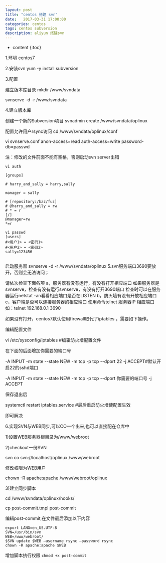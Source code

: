 ```yaml
---
layout: post
title: "centos 搭建 svn"
date:   2017-03-31 17:00:00
categories: centos
tags: centos subversion
description: aliyun 搭建svn
---
```


* content
{:toc}

1.环境
centos7

2.安装svn
yum -y install subversion

3.配置

建立版本库目录
mkdir /www/svndata

svnserve -d -r /www/svndata

4.建立版本库

创建一个新的Subversion项目
svnadmin create /www/svndata/oplinux

配置允许用户rsync访问
cd /www/svndata/oplinux/conf

vi svnserve.conf
anon-access=read
auth-access=write
password-db=passwd

注：修改的文件前面不能有空格，否则启动svn server出错
```
vi auth

[groups]

# harry_and_sally = harry,sally

manager = sally

# [repository:/baz/fuz]
# @harry_and_sally = rw
# * = r
[/]
@manager=rw
*=r

vi passwd
[users]
#<用户1> = <密码1>
#<用户2> = <密码2>
sally=123456


```
启动服务器
 svnserve -d -r /www/svndata/oplinux
5.svn服务端口3690要放开，否则会无法访问；

请依次检查下面各项
a，服务器有没有运行，有没有打开相应端口
如果服务器是svnserve，检查有没有运行svnserve，有没有打开3690端口
检查时可以在服务器运行netstat -an看看相应端口是否在LISTEN
b，防火墙有没有开放相应端口
c，客户端是否可以连接服务器的相应端口
使用命令telnet 服务器IP 相应端口
如：telnet 192.168.0.1 3690

如果没有打开，centos7默认使用firewall取代了iptables ，需要如下操作。

编辑配置文件

vi /etc/sysconfig/iptables #编辑防火墙配置文件

在下面的后面增加你需要的端口号

-A INPUT -m state --state NEW -m tcp -p tcp --dport 22 -j ACCEPT#默认开启22的sshd端口

-A INPUT -m state --state NEW -m tcp -p tcp --dport 你需要的端口号 -j ACCEPT

保存退出后

systemctl restart iptables.service #最后重启防火墙使配置生效

即可解决


6.实现SVN与WEB同步,可以CO一个出来,也可以直接配在仓库中

1)设置WEB服务器根目录为/www/webroot

2)checkout一份SVN

svn co svn://localhost/oplinux /www/webroot

修改权限为WEB用户

chown -R apache:apache /www/webroot/oplinux

3)建立同步脚本

cd /www/svndata/oplinux/hooks/

cp post-commit.tmpl post-commit

编辑post-commit,在文件最后添加以下内容
```
export LANG=en_US.UTF-8
SVN=/usr/bin/svn
WEB=/www/webroot/
$SVN update $WEB –username rsync –password rsync
chown -R apache:apache $WEB
```
增加脚本执行权限
```chmod +x post-commit```